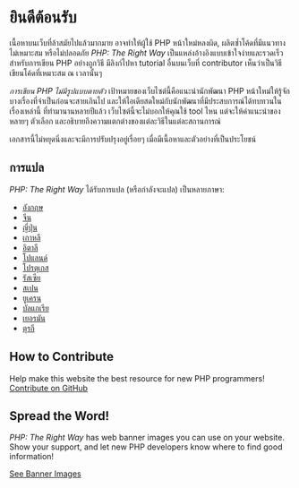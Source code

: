 # ยินดีต้อนรับ

เนื้อหาบนเว็บที่ล้าสมัยไปแล้วมากมาย อาจทำให้ผู้ใช้ PHP หน้าใหม่หลงผิด, 
ผลิตซ้ำโค้ดที่มีแนวทางไม่เหมาะสม หรือไม่ปลอดภัย _PHP: The Right Way_ 
เป็นแหล่งอ้างอิงแบบเข้าใจง่ายและรวดเร็ว สำหรับการเขียน PHP อย่างถูกวิธี 
มีลิงก์ไปหา tutorial อื่นบนเว็บที่ contributor 
เห็นว่าเป็นวิธีเขียนโค้ดที่เหมาะสม ณ เวลานั้นๆ

_การเขียน PHP ไม่มีรูปแบบตายตัว_ เป้าหมายของเว็บไซต์นี้คือแนะนำนักพัฒนา PHP 
หน้าใหม่ให้รู้จักบางเรื่องที่จำเป็นก่อนจะสายเกินไป 
และให้ไอเดียสดใหม่กับนักพัฒนาที่มีประสบการณ์ได้ทบทวนในเรื่องเหล่านี้
ที่ทำมานานหลายปีแล้ว เว็บไซต์นี้จะไม่บอกให้คุณใช้ tool ไหน 
แต่จะให้คำแนะนำของหลายๆ ตัวเลือก 
และอธิบายถึงความแตกต่างของแต่ละวิธีในแต่ละสถานการณ์

เอกสารนี้ไม่หยุดนิ่งและจะมีการปรับปรุงอยู่เรื่อยๆ 
เมื่อมีเนื้อหาและตัวอย่างที่เป็นประโยชน์

## การแปล

_PHP: The Right Way_ ได้รับการแปล (หรือกำลังจะแปล) เป็นหลายภาษา:

* [อังกฤษ](http://www.phptherightway.com)
* [จีน](http://wulijun.github.com/php-the-right-way)
* [ญี่ปุ่น](http://ja.phptherightway.com)
* [เกาหลี](http://wafe.github.io/php-the-right-way/)
* [อิตาลี](http://it.phptherightway.com/)
* [โปแลนด์](http://pl.phptherightway.com/)
* [โปรตุเกส](http://br.phptherightway.com/)
* [รัสเซีย](http://getjump.github.io/ru-php-the-right-way)
* [สเปน](http://lamaneracorrecta.php.org.ve)
* [ยูเครน](http://iflista.github.com/php-the-right-way/)
* [บัลแกเรีย](http://bg.phptherightway.com/)
* [เยอรมัน](http://rwetzlmayr.github.io/php-the-right-way/)
* [ตุรกี](http://hkulekci.github.io/php-the-right-way/)

## How to Contribute

Help make this website the best resource for new PHP programmers! [Contribute on GitHub][1]

## Spread the Word!

_PHP: The Right Way_ has web banner images you can use on your website. Show your support, and let new PHP developers
know where to find good information!

[See Banner Images][2]

[1]: https://github.com/codeguy/php-the-right-way/tree/gh-pages
[2]: /banners.html
